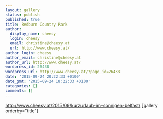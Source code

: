 ```yaml
---
layout: gallery
status: publish
published: true
title: Redburn Country Park
author:
  display_name: cheesy
  login: cheesy
  email: christine@cheesy.at
  url: http://www.cheesy.at/
author_login: cheesy
author_email: christine@cheesy.at
author_url: http://www.cheesy.at/
wordpress_id: 26438
wordpress_url: http://www.cheesy.at/?page_id=26438
date: '2015-09-24 20:22:33 +0100'
date_gmt: '2015-09-24 18:22:33 +0100'
categories: []
comments: []
---
```

http://www.cheesy.at/2015/09/kurzurlaub-im-sonnigen-belfast/
[gallery orderby="title"]
